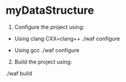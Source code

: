 # myDataStructure

1. Configure the project using:
  
  * Using clang
  CXX=clang++ ./waf configure
  
  * Using gcc
  ./waf configure

2. Build the project using:
  
  ./waf build
  
